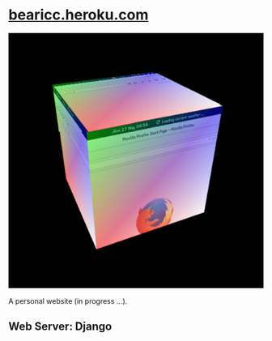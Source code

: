 # [bearicc.heroku.com](https://bearicc.heroku.com)
![003.png](003.png)

A personal website (in progress ...).
## Web Server: Django
